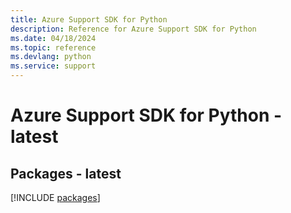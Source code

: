 ```yaml
---
title: Azure Support SDK for Python
description: Reference for Azure Support SDK for Python
ms.date: 04/18/2024
ms.topic: reference
ms.devlang: python
ms.service: support
---
```

# Azure Support SDK for Python - latest
## Packages - latest
[!INCLUDE [packages](support-index.md)]